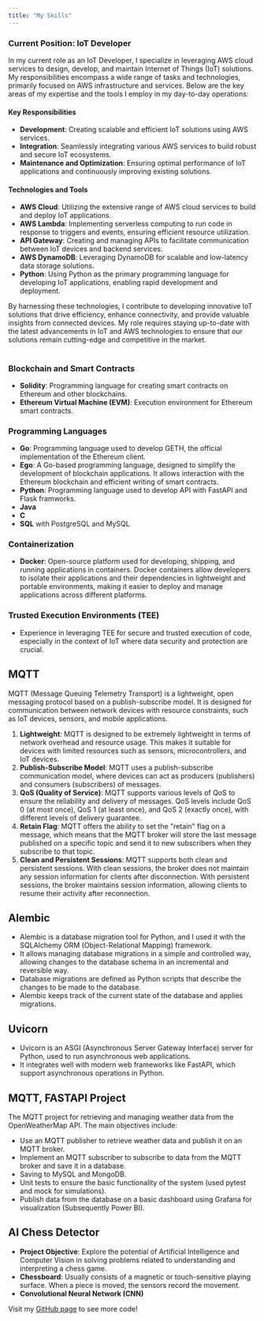 ```yaml
---
title: "My Skills"
---
```


### Current Position: IoT Developer

In my current role as an IoT Developer, I specialize in leveraging AWS cloud services to design, develop, and maintain Internet of Things (IoT) solutions. My responsibilities encompass a wide range of tasks and technologies, primarily focused on AWS infrastructure and services. Below are the key areas of my expertise and the tools I employ in my day-to-day operations:

#### Key Responsibilities

- **Development**: Creating scalable and efficient IoT solutions using AWS services.
- **Integration**: Seamlessly integrating various AWS services to build robust and secure IoT ecosystems.
- **Maintenance and Optimization**: Ensuring optimal performance of IoT applications and continuously improving existing solutions.

#### Technologies and Tools

- **AWS Cloud**: Utilizing the extensive range of AWS cloud services to build and deploy IoT applications.
- **AWS Lambda**: Implementing serverless computing to run code in response to triggers and events, ensuring efficient resource utilization.
- **API Gateway**: Creating and managing APIs to facilitate communication between IoT devices and backend services.
- **AWS DynamoDB**: Leveraging DynamoDB for scalable and low-latency data storage solutions.
- **Python**: Using Python as the primary programming language for developing IoT applications, enabling rapid development and deployment.

By harnessing these technologies, I contribute to developing innovative IoT solutions that drive efficiency, enhance connectivity, and provide valuable insights from connected devices. My role requires staying up-to-date with the latest advancements in IoT and AWS technologies to ensure that our solutions remain cutting-edge and competitive in the market.

#

### Blockchain and Smart Contracts
- **Solidity**: Programming language for creating smart contracts on Ethereum and other blockchains.
- **Ethereum Virtual Machine (EVM)**: Execution environment for Ethereum smart contracts.

### Programming Languages
- **Go**: Programming language used to develop GETH, the official implementation of the Ethereum client.
- **Ego**: A Go-based programming language, designed to simplify the development of blockchain applications. It allows interaction with the Ethereum blockchain and efficient writing of smart contracts.
- **Python**: Programming language used to develop API with FastAPI and Flask framworks.
- **Java**
- **C**
- **SQL** with PostgreSQL and MySQL

### Containerization
- **Docker**: Open-source platform used for developing, shipping, and running applications in containers. Docker containers allow developers to isolate their applications and their dependencies in lightweight and portable environments, making it easier to deploy and manage applications across different platforms.

### Trusted Execution Environments (TEE)
- Experience in leveraging TEE for secure and trusted execution of code, especially in the context of IoT where data security and protection are crucial.
## MQTT
MQTT (Message Queuing Telemetry Transport) is a lightweight, open messaging protocol based on a publish-subscribe model. It is designed for communication between network devices with resource constraints, such as IoT devices, sensors, and mobile applications.

1. **Lightweight**: MQTT is designed to be extremely lightweight in terms of network overhead and resource usage. This makes it suitable for devices with limited resources such as sensors, microcontrollers, and IoT devices.
2. **Publish-Subscribe Model**: MQTT uses a publish-subscribe communication model, where devices can act as producers (publishers) and consumers (subscribers) of messages.
3. **QoS (Quality of Service)**: MQTT supports various levels of QoS to ensure the reliability and delivery of messages. QoS levels include QoS 0 (at most once), QoS 1 (at least once), and QoS 2 (exactly once), with different levels of delivery guarantee.
4. **Retain Flag**: MQTT offers the ability to set the "retain" flag on a message, which means that the MQTT broker will store the last message published on a specific topic and send it to new subscribers when they subscribe to that topic.
5. **Clean and Persistent Sessions**: MQTT supports both clean and persistent sessions. With clean sessions, the broker does not maintain any session information for clients after disconnection. With persistent sessions, the broker maintains session information, allowing clients to resume their activity after reconnection.

## Alembic
- Alembic is a database migration tool for Python, and I used it with the SQLAlchemy ORM (Object-Relational Mapping) framework.
- It allows managing database migrations in a simple and controlled way, allowing changes to the database schema in an incremental and reversible way.
- Database migrations are defined as Python scripts that describe the changes to be made to the database.
- Alembic keeps track of the current state of the database and applies migrations.

## Uvicorn
- Uvicorn is an ASGI (Asynchronous Server Gateway Interface) server for Python, used to run asynchronous web applications.
- It integrates well with modern web frameworks like FastAPI, which support asynchronous operations in Python.

## MQTT, FASTAPI Project
The MQTT project for retrieving and managing weather data from the OpenWeatherMap API. The main objectives include:

- Use an MQTT publisher to retrieve weather data and publish it on an MQTT broker.
- Implement an MQTT subscriber to subscribe to data from the MQTT broker and save it in a database.
- Saving to MySQL and MongoDB.
- Unit tests to ensure the basic functionality of the system (used pytest and mock for simulations).
- Publish data from the database on a basic dashboard using Grafana for visualization (Subsequently Power BI).

## AI Chess Detector
- **Project Objective**: Explore the potential of Artificial Intelligence and Computer Vision in solving problems related to understanding and interpreting a chess game.
- **Chessboard**: Usually consists of a magnetic or touch-sensitive playing surface. When a piece is moved, the sensors record the movement.
- **Convolutional Neural Network (CNN)**

Visit my [GitHub page](https://github.com/0ri0nRo) to see more code!
